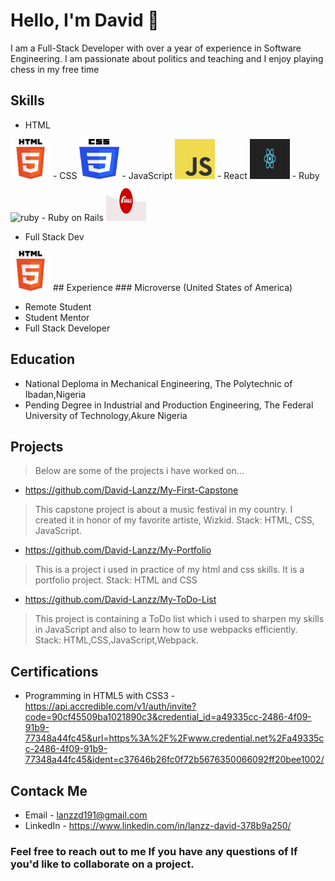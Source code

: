 # Hello, I'm David 👋

I am a Full-Stack Developer with over a year of experience in Software Engineering.
I am passionate about politics and teaching and I enjoy playing chess in my free time

## Skills

- HTML  
 <img src = './html.png' style="width:4rem;height: 4rem;" alt='html'>
- CSS  
<img src = './css.png' style="width:4rem;height: 4rem;" alt='css'>
- JavaScript 
 <img src = './JavaScript-logo.png' style="width:4rem;height: 4rem;" alt='JavaScript-logo'>
- React 
 <img src = './react.png' style="width:4rem;height: 4rem;" alt='react'>
- Ruby  
<img src = './ruby.png' style="width:4rem;height: 4rem;" alt='ruby'>
- Ruby on Rails 
<img src = './rails.png' style="width:4rem;height: 4rem;" alt='rails'>

- Full Stack Dev 
 <img src = './html.png' style="width:4rem;height: 4rem;" alt='html'>
## Experience
### Microverse (United States of America)

- Remote Student
- Student Mentor
- Full Stack Developer

## Education

- National Deploma in Mechanical Engineering, The Polytechnic of Ibadan,Nigeria
- Pending Degree in Industrial and Production Engineering, The Federal University of Technology,Akure Nigeria

## Projects
> Below are some of the projects i have worked on...

- https://github.com/David-Lanzz/My-First-Capstone
> This capstone project is about a music festival in my country. I created it in honor of my favorite artiste, Wizkid. Stack: HTML, CSS, JavaScript.

- https://github.com/David-Lanzz/My-Portfolio
> This is a project i used in practice of my html and css skills. It is a portfolio project. Stack: HTML and CSS

- https://github.com/David-Lanzz/My-ToDo-List
> This project is containing a ToDo list which i used to sharpen my skills in JavaScript and also to learn how to use webpacks efficiently. Stack: HTML,CSS,JavaScript,Webpack.

## Certifications

- Programming in HTML5 with CSS3 - https://api.accredible.com/v1/auth/invite?code=90cf45509ba1021890c3&credential_id=a49335cc-2486-4f09-91b9-77348a44fc45&url=https%3A%2F%2Fwww.credential.net%2Fa49335cc-2486-4f09-91b9-77348a44fc45&ident=c37646b26fc0f72b5676350066092ff20bee1002/

## Contack Me

- Email - lanzzd191@gmail.com
- LinkedIn - https://www.linkedin.com/in/lanzz-david-378b9a250/


### Feel free to reach out to me If you have any questions of If you'd like to collaborate on a project.